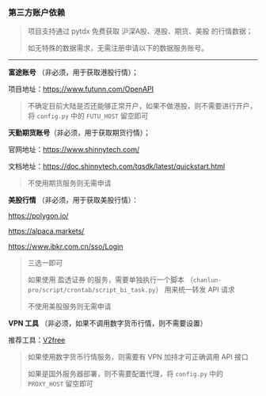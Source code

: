 ### 第三方账户依赖

> 项目支持通过 pytdx 免费获取 沪深A股、港股、期货、美股 的行情数据；
>
> 如无特殊的数据需求，无需注册申请以下的数据服务账号。

---

**富途账号** （非必须，用于获取港股行情）；

项目地址：https://www.futunn.com/OpenAPI

> 不确定目前大陆是否还能够正常开户，如果不做港股，则不需要进行开户，将 `config.py` 中的 `FUTU_HOST` 留空即可


**天勤期货账号**（非必须，用于获取期货行情）；

官网地址：https://www.shinnytech.com/

文档地址：https://doc.shinnytech.com/tqsdk/latest/quickstart.html

> 不使用期货服务则无需申请

**美股行情** （非必须，用于获取美股行情）：

https://polygon.io/

https://alpaca.markets/

https://www.ibkr.com.cn/sso/Login

> 三选一即可
>
> 如果使用 盈透证券 的服务，需要单独执行一个脚本 （`chanlun-pro/script/crontab/script_bi_task.py`） 用来统一转发 API 请求
>
> 不使用美股服务则无需申请


**VPN 工具** （非必须，如果不调用数字货币行情，则不需要设置）

推荐工具：[V2free](https://w1.v2free.top/auth/register?code=RFb5)

> 如果使用数字货币行情服务，则需要有 VPN 加持才可正确调用 API 接口
>
> 如果是国外服务器部署，则不需要配置代理，将 `config.py` 中的 `PROXY_HOST` 留空即可